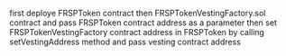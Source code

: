 first deploye FRSPToken contract
then FRSPTokenVestingFactory.sol contract and pass FRSPToken contract address as a parameter
then set FRSPTokenVestingFactory contract address in FRSPToken by calling setVestingAddress method and pass vesting contract address